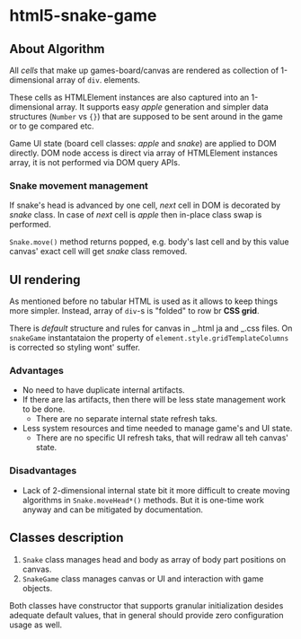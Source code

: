 # html5-snake-game

## About Algorithm

All _cells_ that make up games-board/canvas are rendered as collection of 1-dimensional array of `div`. elements.

These cells as HTMLElement instances are also captured into an 1-dimensional array. It supports easy _apple_ generation and simpler data structures (`Number` vs `{}`) that are supposed to be sent around in the game or to ge compared etc.

Game UI state (board cell classes: _apple_ and _snake_) are applied to DOM directly. DOM node access is direct via array of HTMLElement instances array, it is not performed via DOM query APIs.

### Snake movement management

If snake's head is advanced by one cell, _next_ cell in DOM is decorated by _snake_ class. In case of _next_ cell is _apple_ then in-place class swap is performed.

`Snake.move()` method returns popped, e.g. body's last cell and by this value canvas' exact cell will get _snake_ class removed.

## UI rendering

As mentioned before no tabular HTML is used as it allows to keep things more simpler.
Instead, array of `div`-s is "folded" to row br **CSS grid**.

There is _default_ structure and rules for canvas in _.html ja and _.css files. On `snakeGame` instantataion the property of `element.style.gridTemplateColumns` is corrected so styling wont' suffer.

### Advantages

- No need to have duplicate internal artifacts.
- If there are las artifacts, then there will be less state management work to be done.
  - There are no separate internal state refresh taks.
- Less system resources and time needed to manage game's and UI state.
  - There are no specific UI refresh taks, that will redraw all teh canvas' state.

### Disadvantages

- Lack of 2-dimensional internal state bit it more difficult to create moving algorithms in `Snake.moveHead*()` methods. But it is one-time work anyway and can be mitigated by documentation.

## Classes description

1. `Snake` class manages head and body as array of body part positions on canvas.
1. `SnakeGame` class manages canvas or UI and interaction with game objects.

Both classes have constructor that supports granular initialization desides adequate
default values, that in general should provide zero configuration usage as well.
